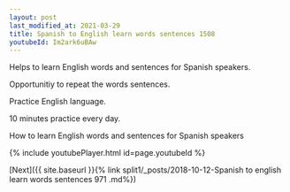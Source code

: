 ```yaml
---
layout: post
last_modified_at: 2021-03-29
title: Spanish to English learn words sentences 1508 
youtubeId: Im2ark6uBAw
---
```

 
 
Helps to learn English words and sentences for Spanish speakers.

Opportunitiy to repeat the words sentences. 

Practice English language. 
 
10 minutes practice every day. 
 
How to learn English words and sentences for Spanish speakers 
 
{% include youtubePlayer.html id=page.youtubeId %}
 
 
[Next]({{ site.baseurl }}{% link  split1/_posts/2018-10-12-Spanish to english learn words sentences 971 .md%})
 
